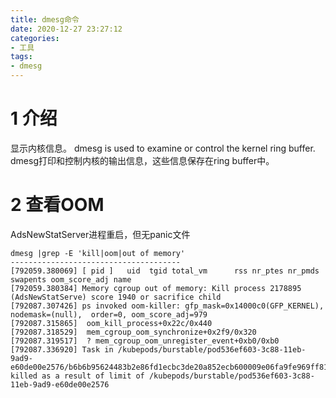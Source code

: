 ```yaml
---
title: dmesg命令
date: 2020-12-27 23:27:12
categories:
- 工具
tags:
- dmesg
---
```


# 1 介绍
显示内核信息。
dmesg is used to examine or control the kernel ring buffer.
dmesg打印和控制内核的输出信息，这些信息保存在ring buffer中。

# 2 查看OOM
AdsNewStatServer进程重启，但无panic文件
```shell
dmesg |grep -E 'kill|oom|out of memory'
--------------------------------------
[792059.380069] [ pid ]   uid  tgid total_vm      rss nr_ptes nr_pmds swapents oom_score_adj name
[792059.380384] Memory cgroup out of memory: Kill process 2178895 (AdsNewStatServe) score 1940 or sacrifice child
[792087.307426] ps invoked oom-killer: gfp_mask=0x14000c0(GFP_KERNEL), nodemask=(null),  order=0, oom_score_adj=979
[792087.315865]  oom_kill_process+0x22c/0x440
[792087.318529]  mem_cgroup_oom_synchronize+0x2f9/0x320
[792087.319517]  ? mem_cgroup_oom_unregister_event+0xb0/0xb0
[792087.336920] Task in /kubepods/burstable/pod536ef603-3c88-11eb-9ad9-e60de00e2576/b6b6b95624483b2e86fd1ecbc3de20a852ecb600009e06fa9fe969ff81122654 killed as a result of limit of /kubepods/burstable/pod536ef603-3c88-11eb-9ad9-e60de00e2576
```